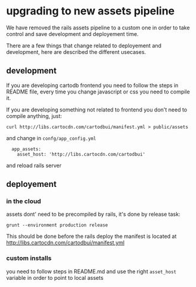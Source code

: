 
# upgrading to new assets pipeline

We have removed the rails assets pipeline to a custom one in order to take control and save
development and deployement time.

There are a few things that change related to deployement and development, here are described the
different usecases.

## development

If you are developing cartodb frontend you need to follow the steps in README file, every time you
change javascript or css you need to compile it.

If you are developing something not related to frontend you don't need to compile anything, just:

```
curl http://libs.cartocdn.com/cartodbui/manifest.yml > public/assets
```

and change in ``confg/app_config.yml``

```
  app_assets:
    asset_host: 'http://libs.cartocdn.com/cartodbui'
```

and reload rails server

## deployement

### in the cloud
assets dont' need to be precompiled by rails, it's done by release task:

```
grunt --environment production release
```

This should be done before the rails deploy
the manifest is located at http://libs.cartocdn.com/cartodbui/manifest.yml

### custom installs
you need to follow steps in README.md and use the right ``asset_host`` variable in order to point to
local assets
